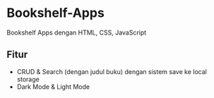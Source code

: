 # Bookshelf-Apps
Bookshelf Apps dengan HTML, CSS, JavaScript

## Fitur
- CRUD & Search (dengan judul buku) dengan sistem save ke local storage
- Dark Mode & Light Mode
